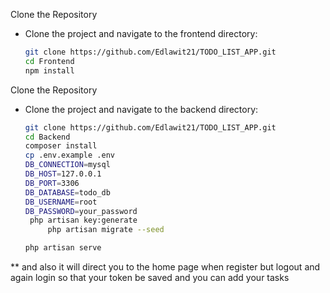 Clone the Repository
   - Clone the project and navigate to the frontend directory:
     ```bash
     git clone https://github.com/Edlawit21/TODO_LIST_APP.git
     cd Frontend
     npm install
 Clone the Repository
   - Clone the project and navigate to the backend directory:
     ```bash
     git clone https://github.com/Edlawit21/TODO_LIST_APP.git
     cd Backend
     composer install
     cp .env.example .env
     DB_CONNECTION=mysql
     DB_HOST=127.0.0.1
     DB_PORT=3306
     DB_DATABASE=todo_db
     DB_USERNAME=root
     DB_PASSWORD=your_password
      php artisan key:generate
          php artisan migrate --seed
     
     php artisan serve


   ** and also it will direct you to the home page when register but logout and
     again login so that your token be saved and you can add your tasks 
     

